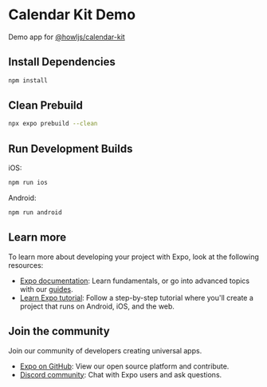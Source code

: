 # Calendar Kit Demo

Demo app for [@howljs/calendar-kit](https://github.com/howljs/react-native-calendar-kit)

## Install Dependencies

```bash
npm install
```

## Clean Prebuild

```bash
npx expo prebuild --clean
```

## Run Development Builds

iOS:

```bash
npm run ios
```

Android:

```bash
npm run android
```

## Learn more

To learn more about developing your project with Expo, look at the following resources:

- [Expo documentation](https://docs.expo.dev/): Learn fundamentals, or go into advanced topics with our [guides](https://docs.expo.dev/guides).
- [Learn Expo tutorial](https://docs.expo.dev/tutorial/introduction/): Follow a step-by-step tutorial where you'll create a project that runs on Android, iOS, and the web.

## Join the community

Join our community of developers creating universal apps.

- [Expo on GitHub](https://github.com/expo/expo): View our open source platform and contribute.
- [Discord community](https://chat.expo.dev): Chat with Expo users and ask questions.
